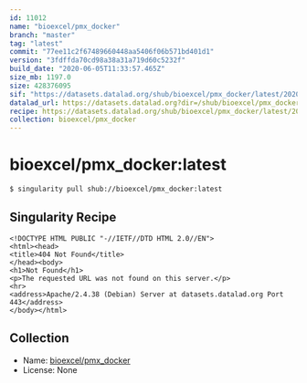 ```yaml
---
id: 11012
name: "bioexcel/pmx_docker"
branch: "master"
tag: "latest"
commit: "77ee11c2f67489660448aa5406f06b571bd401d1"
version: "3fdffda70cd98a38a31a719d60c5232f"
build_date: "2020-06-05T11:33:57.465Z"
size_mb: 1197.0
size: 428376095
sif: "https://datasets.datalad.org/shub/bioexcel/pmx_docker/latest/2020-06-05-77ee11c2-3fdffda7/3fdffda70cd98a38a31a719d60c5232f.sif"
datalad_url: https://datasets.datalad.org?dir=/shub/bioexcel/pmx_docker/latest/2020-06-05-77ee11c2-3fdffda7/
recipe: https://datasets.datalad.org/shub/bioexcel/pmx_docker/latest/2020-06-05-77ee11c2-3fdffda7/Singularity
collection: bioexcel/pmx_docker
---
```


# bioexcel/pmx_docker:latest

```bash
$ singularity pull shub://bioexcel/pmx_docker:latest
```

## Singularity Recipe

```singularity
<!DOCTYPE HTML PUBLIC "-//IETF//DTD HTML 2.0//EN">
<html><head>
<title>404 Not Found</title>
</head><body>
<h1>Not Found</h1>
<p>The requested URL was not found on this server.</p>
<hr>
<address>Apache/2.4.38 (Debian) Server at datasets.datalad.org Port 443</address>
</body></html>
```

## Collection

 - Name: [bioexcel/pmx_docker](https://github.com/bioexcel/pmx_docker)
 - License: None

